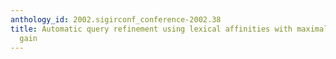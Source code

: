 ```yaml
---
anthology_id: 2002.sigirconf_conference-2002.38
title: Automatic query refinement using lexical affinities with maximal information
  gain
---
```

